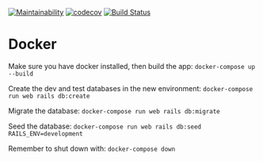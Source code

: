 [![Maintainability](https://api.codeclimate.com/v1/badges/220fc319466b738061dd/maintainability)](https://codeclimate.com/github/T-15/BOTSC-APImaintainability) [![codecov](https://codecov.io/gh/T-15/BOTSC-API/branch/master/graph/badge.svg)](https://codecov.io/gh/T-15/BOTSC-API) [![Build Status](https://travis-ci.com/T-15/BOTSC-API.svg?branch=master)](https://travis-ci.com/T-15/BOTSC-API)

# Docker

Make sure you have docker installed, then build the app:
`docker-compose up  --build`

Create the dev and test databases in the new environment:
`docker-compose run web rails db:create`

Migrate the database:
`docker-compose run web rails db:migrate`

Seed the database:
`docker-compose run web rails db:seed RAILS_ENV=development`

Remember to shut down with:
`docker-compose down`